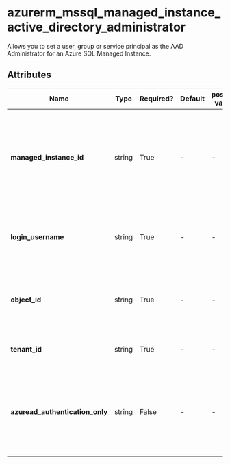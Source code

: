 # azurerm_mssql_managed_instance_active_directory_administrator

Allows you to set a user, group or service principal as the AAD Administrator for an Azure SQL Managed Instance.

## Attributes

| Name | Type | Required? | Default  | possible values | Description |
| ---- | ---- | --------- | -------- | ----------- | ----------- |
| **managed_instance_id** | string | True | -  |  -  | The ID of the Azure SQL Managed Instance for which to set the administrator. Changing this forces a new resource to be created. | 
| **login_username** | string | True | -  |  -  | The login name of the principal to set as the Managed Instance Administrator. | 
| **object_id** | string | True | -  |  -  | The Object ID of the principal to set as the Managed Instance Administrator. | 
| **tenant_id** | string | True | -  |  -  | The Azure Active Directory Tenant ID. | 
| **azuread_authentication_only** | string | False | -  |  -  | When `true`, only permit logins from AAD users and administrators. When `false`, also allow local database users. | 

